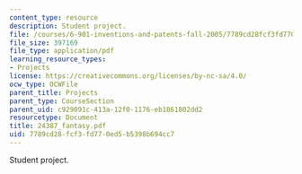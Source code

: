 ```yaml
---
content_type: resource
description: Student project.
file: /courses/6-901-inventions-and-patents-fall-2005/7789cd28fcf3fd770ed5b5398b694cc7_24387_fantasy.pdf
file_size: 397169
file_type: application/pdf
learning_resource_types:
- Projects
license: https://creativecommons.org/licenses/by-nc-sa/4.0/
ocw_type: OCWFile
parent_title: Projects
parent_type: CourseSection
parent_uid: c929091c-413a-12f0-1176-eb1861802dd2
resourcetype: Document
title: 24387_fantasy.pdf
uid: 7789cd28-fcf3-fd77-0ed5-b5398b694cc7
---
```

Student project.